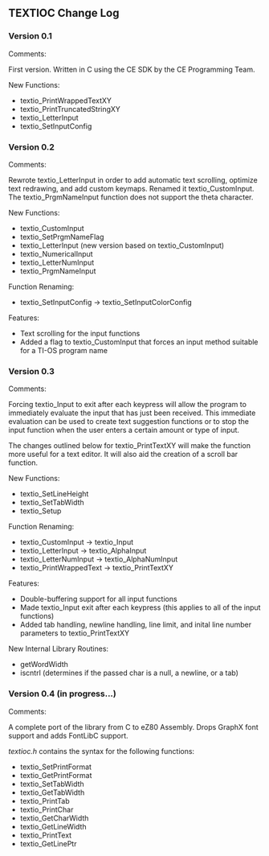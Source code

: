 ## TEXTIOC Change Log

### Version 0.1

Comments:

First version. Written in C using the CE SDK by the CE Programming Team.

New Functions:
* textio_PrintWrappedTextXY
* textio_PrintTruncatedStringXY
* textio_LetterInput
* textio_SetInputConfig

### Version 0.2

Comments:

Rewrote textio_LetterInput in order to add automatic text scrolling, optimize text redrawing, and add custom keymaps. Renamed it textio_CustomInput. The textio_PrgmNameInput function does not support the theta character.

New Functions:
* textio_CustomInput
* textio_SetPrgmNameFlag
* textio_LetterInput (new version based on textio_CustomInput)
* textio_NumericalInput
* textio_LetterNumInput
* textio_PrgmNameInput

Function Renaming:
* textio_SetInputConfig -> textio_SetInputColorConfig

Features:
* Text scrolling for the input functions
* Added a flag to textio_CustomInput that forces an input method suitable for a TI-OS program name

### Version 0.3

Comments:

Forcing textio_Input to exit after each keypress will allow the program to immediately evaluate the input that has just been received. This immediate evaluation can be used to create text suggestion functions or to  stop the input function when the user enters a certain amount or type of input.

The changes outlined below for textio_PrintTextXY will make the function more useful for a text editor. It will also aid the creation of a scroll bar function.

New Functions:
* textio_SetLineHeight
* textio_SetTabWidth
* textio_Setup

Function Renaming:
* textio_CustomInput -> textio_Input
* textio_LetterInput -> textio_AlphaInput
* textio_LetterNumInput -> textio_AlphaNumInput
* textio_PrintWrappedText -> textio_PrintTextXY

Features:
* Double-buffering support for all input functions
* Made textio_Input exit after each keypress (this applies to all of the input functions)
* Added tab handling, newline handling, line limit, and inital line number parameters to textio_PrintTextXY

New Internal Library Routines:
* getWordWidth
* iscntrl	(determines if the passed char is a null, a newline, or a tab)


### Version 0.4 (in progress...)

Comments:

A complete port of the library from C to eZ80 Assembly. Drops GraphX font support and adds FontLibC support.

*textioc.h* contains the syntax for the following functions:

* textio_SetPrintFormat
* textio_GetPrintFormat
* textio_SetTabWidth
* textio_GetTabWidth
* textio_PrintTab
* textio_PrintChar
* textio_GetCharWidth
* textio_GetLineWidth
* textio_PrintText
* textio_GetLinePtr